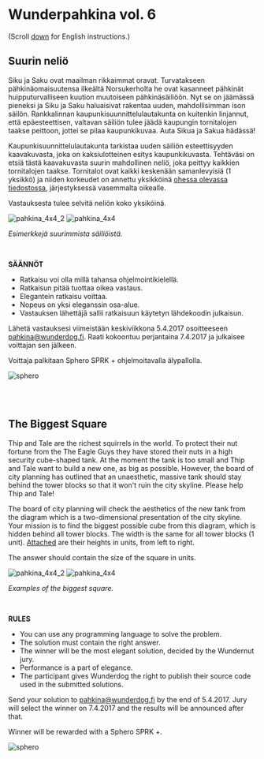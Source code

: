 # Wunderpahkina vol. 6

(Scroll [down](#the-biggest-square) for English instructions.)

## Suurin neliö

Siku ja Saku ovat maailman rikkaimmat oravat. Turvatakseen pähkinäomaisuutensa ilkeältä Norsukerholta he ovat kasanneet pähkinät huipputurvalliseen kuution muutoiseen pähkinäsäiliöön. Nyt se on jäämässä pieneksi ja Siku ja Saku haluaisivat rakentaa uuden, mahdollisimman ison säilön. Rankkalinnan kaupunkisuunnittelulautakunta on kuitenkin linjannut, että epäesteettisen, valtavan säiliön tulee jäädä kaupungin tornitalojen taakse peittoon, jottei se pilaa kaupunkikuvaa. Auta Sikua ja Sakua hädässä!

Kaupunkisuunnittelulautakunta tarkistaa uuden säiliön esteettisyyden kaavakuvasta, joka on kaksiulotteinen esitys kaupunkikuvasta. Tehtäväsi on etsiä tästä kaavakuvasta suurin mahdollinen neliö, joka peittyy kaikkien tornitalojen taakse. Tornitalot ovat kaikki keskenään samanlevyisiä (1 yksikkö) ja niiden korkeudet on annettu yksikköinä [ohessa olevassa tiedostossa](https://raw.githubusercontent.com/wunderdogsw/wunderpahkina-vol6/master/input.txt), järjestyksessä vasemmalta oikealle.

Vastauksesta tulee selvitä neliön koko yksiköinä.

![pahkina_4x4_2](https://cloud.githubusercontent.com/assets/559316/24046867/b174b752-0b2c-11e7-9871-953d1532e8df.png)
![pahkina_4x4](https://cloud.githubusercontent.com/assets/559316/24046868/b18ffba2-0b2c-11e7-844f-f7160bb1be78.png)

_Esimerkkejä suurimmista säiliöistä._

<br>

**SÄÄNNÖT**

- Ratkaisu voi olla millä tahansa ohjelmointikielellä.
- Ratkaisun pitää tuottaa oikea vastaus.
- Elegantein ratkaisu voittaa.
- Nopeus on yksi eleganssin osa-alue.
- Vastauksen lähettäjä sallii ratkaisuun käytetyn lähdekoodin julkaisun.

Lähetä vastauksesi viimeistään keskiviikkona 5.4.2017 osoitteeseen pahkina@wunderdog.fi. Raati kokoontuu perjantaina 7.4.2017 ja julkaisee voittajan sen jälkeen.

Voittaja palkitaan Sphero SPRK + ohjelmoitavalla älypallolla.

![sphero](https://cloud.githubusercontent.com/assets/559316/24048087/7d3f7360-0b30-11e7-936b-d3b6515c811c.png)

<br>
<br>

## The Biggest Square

Thip and Tale are the richest squirrels in the world. To protect their nut fortune from the The Eagle Guys they have stored their nuts in a high security cube-shaped tank. At the moment the tank is too small and Thip and Tale want to build a new one, as big as possible. However, the board of city planning has outlined that an unaesthetic, massive tank should stay behind the tower blocks so that it won't ruin the city skyline. Please help Thip and Tale!

The board of city planning will check the aesthetics of the new tank from the diagram which is a two-dimensional presentation of the city skyline. Your mission is to find the biggest possible cube from this diagram, which is hidden behind all tower blocks. The width is the same for all tower blocks (1 unit).  [Attached](https://raw.githubusercontent.com/wunderdogsw/wunderpahkina-vol6/master/input.txt) are their heights in units, from left to right.

The answer should contain the size of the square in units. 

![pahkina_4x4_2](https://cloud.githubusercontent.com/assets/559316/24046867/b174b752-0b2c-11e7-9871-953d1532e8df.png)
![pahkina_4x4](https://cloud.githubusercontent.com/assets/559316/24046868/b18ffba2-0b2c-11e7-844f-f7160bb1be78.png)

_Examples of the biggest square._

<br>

**RULES**

- You can use any programming language to solve the problem.
- The solution must contain the right answer. 
- The winner will be the most elegant solution, decided by the Wundernut jury.
- Performance is a part of elegance.
- The participant gives Wunderdog the right to publish their source code used in the submitted solutions.

Send your solution to pahkina@wunderdog.fi by the end of 5.4.2017. Jury will select the winner on 7.4.2017 and the results will be announced after that.

Winner will be rewarded with a Sphero SPRK +.

![sphero](https://cloud.githubusercontent.com/assets/559316/24048087/7d3f7360-0b30-11e7-936b-d3b6515c811c.png)
